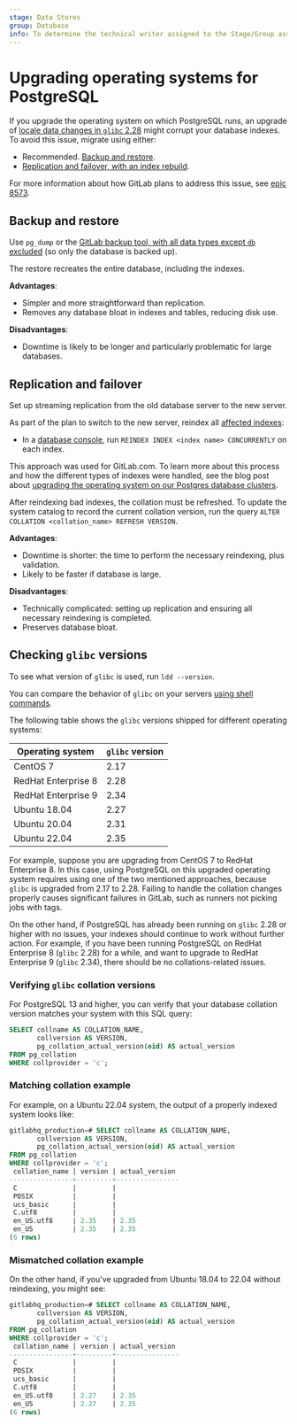 ```yaml
---
stage: Data Stores
group: Database
info: To determine the technical writer assigned to the Stage/Group associated with this page, see https://handbook.gitlab.com/handbook/product/ux/technical-writing/#assignments
---
```


# Upgrading operating systems for PostgreSQL

If you upgrade the operating system on which PostgreSQL runs,
an upgrade of [locale data changes in `glibc` 2.28](https://wiki.postgresql.org/wiki/Locale_data_changes) might corrupt your database indexes.
To avoid this issue, migrate using either:

- Recommended. [Backup and restore](#backup-and-restore).
- [Replication and failover, with an index rebuild](#replication-and-failover).

For more information about how GitLab plans to address this issue, see
[epic 8573](https://gitlab.com/groups/gitlab-org/-/epics/8573).

## Backup and restore

Use `pg_dump` or the [GitLab backup tool, with all data types except `db` excluded](../backup_restore/backup_gitlab.md#excluding-specific-data-from-the-backup)
(so only the database is backed up).

The restore recreates the entire database, including the indexes.

**Advantages**:

- Simpler and more straightforward than replication.
- Removes any database bloat in indexes and tables, reducing disk use.

**Disadvantages**:

- Downtime is likely to be longer and particularly problematic for large databases.

## Replication and failover

Set up streaming replication from the old database server to the new server.

As part of the plan to switch to the new server, reindex all [affected indexes](https://wiki.postgresql.org/wiki/Locale_data_changes#What_indexes_are_affected):

- In a [database console](../troubleshooting/postgresql.md#start-a-database-console), run
`REINDEX INDEX <index name> CONCURRENTLY` on each index.

This approach was used for GitLab.com. To learn more about this process and how the different types of indexes were handled, see the blog post about [upgrading the operating system on our Postgres database clusters](https://about.gitlab.com/blog/2022/08/12/upgrading-database-os/).

After reindexing bad indexes, the collation must be refreshed.
To update the system catalog to record the current collation version,
run the query `ALTER COLLATION <collation_name> REFRESH VERSION`.

**Advantages**:

- Downtime is shorter: the time to perform the necessary reindexing, plus validation.
- Likely to be faster if database is large.

**Disadvantages**:

- Technically complicated: setting up replication and ensuring all necessary reindexing is completed.
- Preserves database bloat.

## Checking `glibc` versions

To see what version of `glibc` is used, run `ldd --version`.

You can compare the behavior of `glibc` on your servers [using shell commands](../geo/replication/troubleshooting/common.md#check-os-locale-data-compatibility).

The following table shows the `glibc` versions shipped for different operating systems:

|Operating system    |`glibc` version|
|--------------------|-------------|
|CentOS 7            | 2.17 |
|RedHat Enterprise 8 | 2.28 |
|RedHat Enterprise 9 | 2.34 |
|Ubuntu 18.04        | 2.27 |
|Ubuntu 20.04        | 2.31 |
|Ubuntu 22.04        | 2.35 |

For example, suppose you are upgrading from CentOS 7 to RedHat
Enterprise 8. In this case, using PostgreSQL on this upgraded operating
system requires using one of the two mentioned approaches, because `glibc`
is upgraded from 2.17 to 2.28. Failing to handle the collation changes
properly causes significant failures in GitLab, such as runners not
picking jobs with tags.

On the other hand, if PostgreSQL has already been running on `glibc` 2.28
or higher with no issues, your indexes should continue to work without
further action. For example, if you have been running PostgreSQL on
RedHat Enterprise 8 (`glibc` 2.28) for a while, and want to upgrade
to RedHat Enterprise 9 (`glibc` 2.34), there should be no collations-related issues.

### Verifying `glibc` collation versions

For PostgreSQL 13 and higher, you can verify that your database
collation version matches your system with this SQL query:

```sql
SELECT collname AS COLLATION_NAME,
       collversion AS VERSION,
       pg_collation_actual_version(oid) AS actual_version
FROM pg_collation
WHERE collprovider = 'c';
```

### Matching collation example

For example, on a Ubuntu 22.04 system, the output of a properly indexed
system looks like:

```sql
gitlabhq_production=# SELECT collname AS COLLATION_NAME,
       collversion AS VERSION,
       pg_collation_actual_version(oid) AS actual_version
FROM pg_collation
WHERE collprovider = 'c';
 collation_name | version | actual_version
----------------+---------+----------------
 C              |         |
 POSIX          |         |
 ucs_basic      |         |
 C.utf8         |         |
 en_US.utf8     | 2.35    | 2.35
 en_US          | 2.35    | 2.35
(6 rows)
```

### Mismatched collation example

On the other hand, if you've upgraded from Ubuntu 18.04 to 22.04 without
reindexing, you might see:

```sql
gitlabhq_production=# SELECT collname AS COLLATION_NAME,
       collversion AS VERSION,
       pg_collation_actual_version(oid) AS actual_version
FROM pg_collation
WHERE collprovider = 'c';
 collation_name | version | actual_version
----------------+---------+----------------
 C              |         |
 POSIX          |         |
 ucs_basic      |         |
 C.utf8         |         |
 en_US.utf8     | 2.27    | 2.35
 en_US          | 2.27    | 2.35
(6 rows)
```

